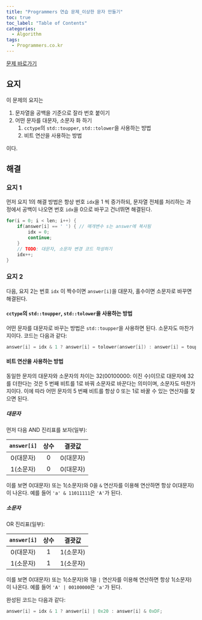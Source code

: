 ```yaml
---
title: "Programmers 연습 문제_이상한 문자 만들기"
toc: true
toc_label: "Table of Contents"
categories:
  - Algorithm
tags:
  - Programmers.co.kr
---
```


[문제 바로가기](https://programmers.co.kr/learn/courses/30/lessons/12930)

## 요지

이 문제의 요지는 

1. 문자열을 공백을 기준으로 잘라 번호 붙이기
2. 어떤 문자를 대문자, 소문자 화 하기
   1. `cctype`의 `std::toupper`, `std::tolower`을 사용하는 방법
   2. 비트 연산을 사용하는 방법

이다.

## 해결

### 요지 1

먼저 요지 1의 해결 방법은 항상 번호 `idx`을 1 씩 증가하되, 문자열 전체를 처리하는 과정에서 공백이 나오면 번호 `idx`을 0으로 바꾸고 건너뛰면 해결된다.

```c++
for(i = 0; i < len; i++) {
    if(answer[i] == ' ') { // 매개변수 s는 answer에 복사됨
        idx = 0;
        continue;
    }
    // TODO: 대문자, 소문자 변경 코드 작성하기
    idx++;
}
```

### 요지 2

다음, 요지 2는 번호 `idx` 이 짝수이면 `answer[i]`을 대문자, 홀수이면 소문자로 바꾸면 해결된다.

#### `cctype`의 `std::toupper`, `std::tolower`을 사용하는 방법

어떤 문자를 대문자로 바꾸는 방법은 `std::toupper`을 사용하면 된다. 소문자도 마찬가지이다. 코드는 다음과 같다:

```c++
answer[i] = idx & 1 ? answer[i] = tolower(answer[i]) : answer[i] = toupper(answer[i]);
```

#### 비트 연산을 사용하는 방법

동일한 문자의 대문자와 소문자의 차이는 32(00100000: 이진 수)이므로 대문자에 32를 더한다는 것은 5 번째 비트를 1로 바꿔 소문자로 바꾼다는 의미이며, 소문자도 마찬가지이다. 이에 따라 어떤 문자의 5 번째 비트를 항상 0 또는 1로 바꿀 수 있는 연산자를 찾으면 된다.

##### 대문자

먼저 다음 AND 진리표를 보자(일부):

| `answer[i]` | 상수 |  결괏값   |
| :---------: | :--: | :-------: |
|  0(대문자)  |  0   | 0(대문자) |
|  1(소문자)  |  0   | 0(대문자) |

이를 보면 0(대문자) 또는 1(소문자)와 0을 `&` 연산자를 이용해 연산하면 항상 0(대문자)이 나온다. 예를 들어 `'a' & 11011111`은 `'A'`가 된다.

##### 소문자

OR 진리표(일부):

| `answer[i]` | 상수 |  결괏값   |
| :---------: | :--: | :-------: |
|  0(대문자)  |  1   | 1(소문자) |
|  1(소문자)  |  1   | 1(소문자) |

이를 보면 0(대문자) 또는 1(소문자)와 1을 `|` 연산자를 이용해 연산하면 항상 1(소문자)이 나온다. 예를 들어 `'A' | 00100000`은 `'a'`가 된다.

완성된 코드는 다음과 같다:

```c++
answer[i] = idx & 1 ? answer[i] | 0x20 : answer[i] & 0xDF;
```
